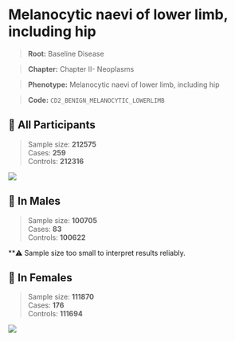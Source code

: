# Melanocytic naevi of lower limb, including hip

> **Root:** Baseline Disease  

> **Chapter:** Chapter II- Neoplasms  

> **Phenotype:** Melanocytic naevi of lower limb, including hip  

> **Code:** `CD2_BENIGN_MELANOCYTIC_LOWERLIMB`

## 🧪 All Participants  
> Sample size: **212575**  
> Cases: **259**  
> Controls: **212316**
<img src="/Disease/Figures/ALL/Incidence/CD2_BENIGN_MELANOCYTIC_LOWERLIMB.png"/>
<CsvTable src="/Disease/Data/ALL/Incidence/COX_CD2_BENIGN_MELANOCYTIC_LOWERLIMB.csv" label="🔍 View full results" />

## 👨 In Males  
> Sample size: **100705**  
> Cases: **83**  
> Controls: **100622**

**⚠️ Sample size too small to interpret results reliably.


## 👩 In Females  
> Sample size: **111870**  
> Cases: **176**  
> Controls: **111694**
<img src="/Disease/Figures/Female/Incidence/CD2_BENIGN_MELANOCYTIC_LOWERLIMB.png"/>
<CsvTable src="/Disease/Data/Female/Incidence/COX_CD2_BENIGN_MELANOCYTIC_LOWERLIMB.csv" label="🔍 View full results" />
